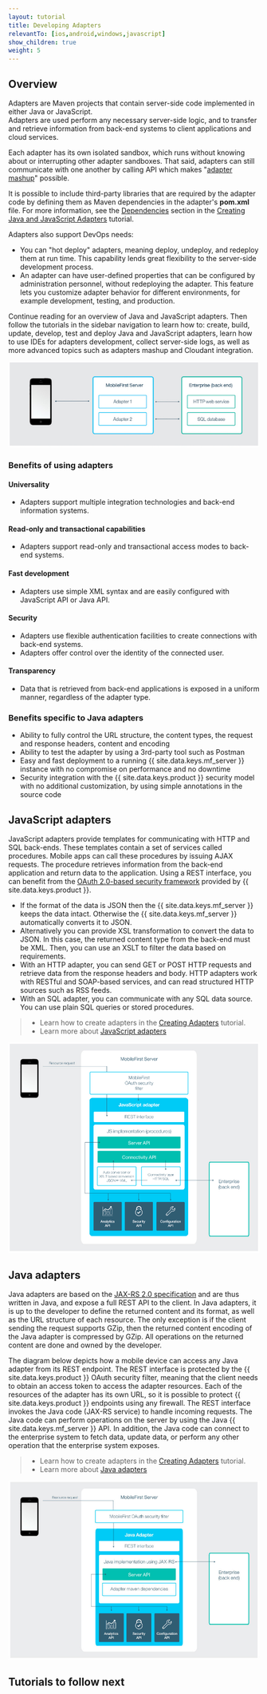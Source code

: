 ```yaml
---
layout: tutorial
title: Developing Adapters
relevantTo: [ios,android,windows,javascript]
show_children: true
weight: 5
---
```

<!-- NLS_CHARSET=UTF-8 -->
## Overview
Adapters are Maven projects that contain server-side code implemented in either Java or JavaScript.  
Adapters are used perform any necessary server-side logic, and to transfer and retrieve information from back-end systems to client applications and cloud services. 

Each adapter has its own isolated sandbox, which runs without knowing about or interrupting other adapter sandboxes. That said, adapters can still communicate with one another by calling API which makes "[adapter mashup](advanced-adapter-usage-mashup)" possible.

It is possible to include third-party libraries that are required by the adapter code by defining them as Maven dependencies in the adapter's **pom.xml** file. For more information, see the [Dependencies](creating-adapters/#dependencies) section in the [Creating Java and JavaScript Adapters](creating-adapters) tutorial.

Adapters also support DevOps needs:

* You can "hot deploy" adapters, meaning deploy, undeploy, and redeploy them at run time. This capability lends great flexibility to the server-side development process.
* An adapter can have user-defined properties that can be configured by administration personnel, without redeploying the adapter. This feature lets you customize adapter behavior for different environments, for example development, testing, and production.

Continue reading for an overview of Java and JavaScript adapters. Then follow the tutorials in the sidebar navigation to learn how to: create, build, update, develop, test and deploy Java and JavaScript adapters, learn how to use IDEs for adapters development, collect server-side logs, as well as more advanced topics such as adapters mashup and Cloudant integration.

![adapter_overview](adapter_overview_top.jpg)

### Benefits of using adapters
#### Universality
* Adapters support multiple integration technologies and back-end information systems.

#### Read-only and transactional capabilities
* Adapters support read-only and transactional access modes to back-end systems.

#### Fast development
* Adapters use simple XML syntax and are easily configured with JavaScript API or Java API.

#### Security
* Adapters use flexible authentication facilities to create connections with back-end systems.
* Adapters offer control over the identity of the connected user.

#### Transparency
* Data that is retrieved from back-end applications is exposed in a uniform manner, regardless of the adapter type.  

### Benefits specific to Java adapters
* Ability to fully control the URL structure, the content types, the request and response headers, content and encoding
* Ability to test the adapter by using a 3rd-party tool such as Postman
* Easy and fast deployment to a running {{ site.data.keys.mf_server }} instance with no compromise on performance and no downtime
* Security integration with the {{ site.data.keys.product }} security model with no additional customization, by using simple annotations in the source code

## JavaScript adapters
JavaScript adapters provide templates for communicating with HTTP and SQL back-ends. These templates contain a set of services called procedures. Mobile apps can call these procedures by issuing AJAX requests. The procedure retrieves information from the back-end application and return data to the application. Using a REST interface, you can benefit from the [OAuth 2.0-based security framework](../authentication-and-security) provided by {{ site.data.keys.product }}.

* If the format of the data is JSON then the {{ site.data.keys.mf_server }} keeps the data intact. Otherwise the {{ site.data.keys.mf_server }} automatically converts it to JSON.  
* Alternatively you can provide XSL transformation to convert the data to JSON. In this case, the returned content type from the back-end must be XML. Then, you can use an XSLT to filter the data based on requirements.
* With an HTTP adapter, you can send GET or POST HTTP requests and retrieve data from the response headers and body. HTTP adapters work with RESTful and SOAP-based services, and can read structured HTTP sources such as RSS feeds.
* With an SQL adapter, you can communicate with any SQL data source. You can use plain SQL queries or stored procedures.

> * Learn how to create adapters in the [Creating Adapters](creating-adapters) tutorial.
> * Learn more about [JavaScript adapters](javascript-adapters)

![javascript_adapters](javascript_adapters.png)

## Java adapters
Java adapters are based on the [JAX-RS 2.0 specification](https://jax-rs-spec.java.net/nonav/2.0-rev-a/apidocs/index.html) and are thus written in Java, and expose a full REST API to the client. In Java adapters, it is up to the developer to define the returned content and its format, as well as the URL structure of each resource. The only exception is if the client sending the request supports GZip, then the returned content encoding of the Java adapter is compressed by GZip. All operations on the returned content are done and owned by the developer.

The diagram below depicts how a mobile device can access any Java adapter from its REST endpoint. The REST interface is protected by the {{ site.data.keys.product }} OAuth security filter, meaning that the client needs to obtain an access token to access the adapter resources. Each of the resources of the adapter has its own URL, so it is possible to protect {{ site.data.keys.product }} endpoints using any firewall. The REST interface invokes the Java code (JAX-RS service) to handle incoming requests. The Java code can perform operations on the server by using the Java {{ site.data.keys.mf_server }} API. In addition, the Java code can connect to the enterprise system to fetch data, update data, or perform any other operation that the enterprise system exposes.

> * Learn how to create adapters in the [Creating Adapters](creating-adapters) tutorial.
> * Learn more about [Java adapters](java-adapters)

![java-adapter](java_adapter.jpg)

## Tutorials to follow next
